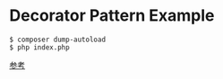 # Decorator Pattern Example

```
$ composer dump-autoload
$ php index.php
```

[参考](https://www.ritolab.com/entry/132)
